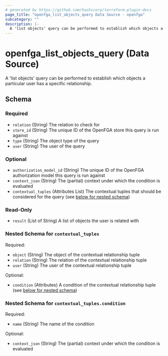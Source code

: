 ```yaml
---
# generated by https://github.com/hashicorp/terraform-plugin-docs
page_title: "openfga_list_objects_query Data Source - openfga"
subcategory: ""
description: |-
  A 'list objects' query can be performed to establish which objects a particular user has a specific relationship.
---
```


# openfga_list_objects_query (Data Source)

A 'list objects' query can be performed to establish which objects a particular user has a specific relationship.



<!-- schema generated by tfplugindocs -->
## Schema

### Required

- `relation` (String) The relation to check for
- `store_id` (String) The unique ID of the OpenFGA store this query is run against
- `type` (String) The object type of the query
- `user` (String) The user of the query

### Optional

- `authorization_model_id` (String) The unique ID of the OpenFGA authorization model this query is run against
- `context_json` (String) The (partial) context under which the condition is evaluated
- `contextual_tuples` (Attributes List) The contextual tuples that should be considered for the query (see [below for nested schema](#nestedatt--contextual_tuples))

### Read-Only

- `result` (List of String) A list of objects the user is related with

<a id="nestedatt--contextual_tuples"></a>
### Nested Schema for `contextual_tuples`

Required:

- `object` (String) The object of the contextual relationship tuple
- `relation` (String) The relation of the contextual relationship tuple
- `user` (String) The user of the contextual relationship tuple

Optional:

- `condition` (Attributes) A condition of the contextual relationship tuple (see [below for nested schema](#nestedatt--contextual_tuples--condition))

<a id="nestedatt--contextual_tuples--condition"></a>
### Nested Schema for `contextual_tuples.condition`

Required:

- `name` (String) The name of the condition

Optional:

- `context_json` (String) The (partial) context under which the condition is evaluated
